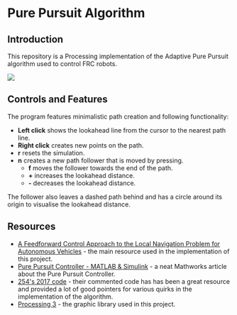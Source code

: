 # Pure Pursuit Algorithm

## Introduction
This repository is a Processing implementation of the Adaptive Pure Pursuit algorithm used to control FRC robots.

![](https://i.imgur.com/CKeM8nW.gif)

## Controls and Features
The program features minimalistic path creation and following functionality:

* **Left click** shows the lookahead line from the cursor to the nearest path line. 
* **Right click** creates new points on the path.
* **r** resets the simulation.
* **n** creates a new path follower that is moved by pressing.
    + **f** moves the follower towards the end of the path.
	+ **+** increases the lookahead distance.
	+ **-** decreases the lookahead distance.
	
The follower also leaves a dashed path behind and has a circle around its origin to visualise the lookahead distance.

## Resources
* [A Feedforward Control Approach to the Local Navigation Problem for Autonomous Vehicles](https://www.ri.cmu.edu/pub_files/pub1/kelly_alonzo_1994_4/kelly_alonzo_1994_4.pdf) - the main resource used in the implementation of this project.
* [Pure Pursuit Controller - MATLAB & Simulink](https://www.mathworks.com/help/robotics/ug/pure-pursuit-controller.html) - a neat Mathworks article about the Pure Pursuit Controller.
* [254's 2017 code](https://github.com/Team254/FRC-2017-Public) - their commented code has has been a great resource and provided a lot of good pointers for various quirks in the implementation of the algorithm.
* [Processing 3](https://processing.org/download/) - the graphic library used in this project.